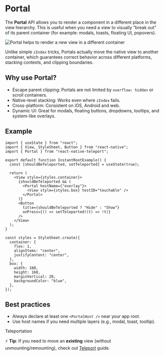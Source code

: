 # Portal

The **Portal** API allows you to render a component in a different place in the view hierarchy. This is useful when you need a view to visually “break out” of its parent container (for example: modals, toasts, floating UI, popovers).

![Portal helps to render a new view in a different container](/react-native-teleport/pr-preview/pr-12/assets/images/portal-2b20b94e26669e61959d937697ed6dde.png)

Unlike simple `zIndex` tricks, Portals actually move the native view to another container, which guarantees correct behavior across different platforms, stacking contexts, and clipping boundaries.

## Why use Portal?[​](#why-use-portal "Direct link to Why use Portal?")

* Escape parent clipping: Portals are not limited by `overflow: hidden` or scroll containers.
* Native-level stacking: Works even where `zIndex` fails.
* Cross-platform: Consistent on iOS, Android and web.
* Dynamic UI: Great for modals, floating buttons, dropdowns, tooltips, and system-like overlays.

## Example[​](#example "Direct link to Example")

```
import { useState } from "react";
import { View, StyleSheet, Button } from "react-native";
import { Portal } from "react-native-teleport";

export default function InstantRootExample() {
  const [shouldBeTeleported, setTeleported] = useState(true);

  return (
    <View style={styles.container}>
      {shouldBeTeleported && (
        <Portal hostName={"overlay"}>
          <View style={styles.box} testID="touchable" />
        </Portal>
      )}
      <Button
        title={shouldBeTeleported ? "Hide" : "Show"}
        onPress={() => setTeleported((t) => !t)}
      />
    </View>
  );
}

const styles = StyleSheet.create({
  container: {
    flex: 1,
    alignItems: "center",
    justifyContent: "center",
  },
  box: {
    width: 160,
    height: 160,
    marginVertical: 20,
    backgroundColor: "blue",
  },
});
```

## Best practices[​](#best-practices "Direct link to Best practices")

* Always declare at least one `<PortalHost />` near your app root.
* Use host names if you need multiple layers (e.g., modal, toast, tooltip).

Teleportation

⚡ **Tip**: If you need to move an **existing** view (without unmounting/remounting), check out [Teleport](/react-native-teleport/pr-preview/pr-12/docs/guides/teleport.md) guide.
